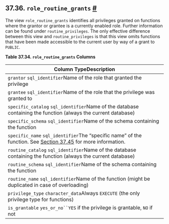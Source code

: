 ## 37.36. `role_routine_grants` [#](#INFOSCHEMA-ROLE-ROUTINE-GRANTS)

The view `role_routine_grants` identifies all privileges granted on functions where the grantor or grantee is a currently enabled role. Further information can be found under `routine_privileges`. The only effective difference between this view and `routine_privileges` is that this view omits functions that have been made accessible to the current user by way of a grant to `PUBLIC`.

**Table 37.34. `role_routine_grants` Columns**

| Column TypeDescription                                                                                                                                     |
| ---------------------------------------------------------------------------------------------------------------------------------------------------------- |
| `grantor` `sql_identifier`Name of the role that granted the privilege                                                                                      |
| `grantee` `sql_identifier`Name of the role that the privilege was granted to                                                                               |
| `specific_catalog` `sql_identifier`Name of the database containing the function (always the current database)                                              |
| `specific_schema` `sql_identifier`Name of the schema containing the function                                                                               |
| `specific_name` `sql_identifier`The “specific name” of the function. See [Section 37.45](infoschema-routines.html "37.45. routines") for more information. |
| `routine_catalog` `sql_identifier`Name of the database containing the function (always the current database)                                               |
| `routine_schema` `sql_identifier`Name of the schema containing the function                                                                                |
| `routine_name` `sql_identifier`Name of the function (might be duplicated in case of overloading)                                                           |
| `privilege_type` `character_data`Always `EXECUTE` (the only privilege type for functions)                                                                  |
| `is_grantable` `yes_or_no``YES` if the privilege is grantable, `NO` if not                                                                                 |